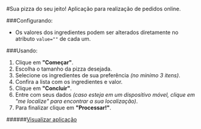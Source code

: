 
#Sua pizza do seu jeito!
Aplicação para realização de pedidos online.

###Configurando:
 - Os valores dos ingredientes podem ser alterados diretamente no atributo `value=""` de cada um.

###Usando:
 1. Clique em __"Começar"__.
 2. Escolha o tamanho da pizza desejada.
 3. Selecione os ingredientes de sua preferência _(no minímo 3 itens)_.
 4. Confira a lista com os ingredientes e valor.
 5. Clique em __"Concluir"__.
 6. Entre com seus dados _(caso esteja em um dispositivo móvel, 
    clique em "me localize" para encontrar a sua localização)_.
 7. Para finalizar clique em __"Processar!"__.

######[Visualizar aplicação](http://rafaelmayrink.com/labs/AcademicWork-Ipizza/)
